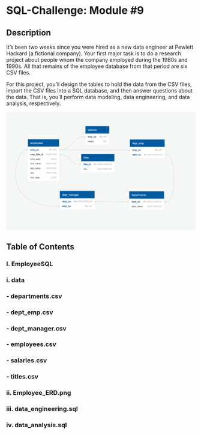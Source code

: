# SQL-Challenge: Module #9 

## Description

It’s been two weeks since you were hired as a new data engineer at Pewlett Hackard (a fictional company). Your first major task is to do a research project about people whom the company employed during the 1980s and 1990s. All that remains of the employee database from that period are six CSV files.

For this project, you’ll design the tables to hold the data from the CSV files, import the CSV files into a SQL database, and then answer questions about the data. That is, you’ll perform data modeling, data engineering, and data analysis, respectively.

![alt text](https://github.com/ethanwright96/sql-challenge/blob/main/EmployeeSQL/Employee_ERD.png)

## Table of Contents

### I. EmployeeSQL
###     i. data
###        - departments.csv
###        - dept_emp.csv
###        - dept_manager.csv
###        - employees.csv
###        - salaries.csv
###        - titles.csv
###    ii. Employee_ERD.png
###    iii. data_engineering.sql
###    iv. data_analysis.sql
